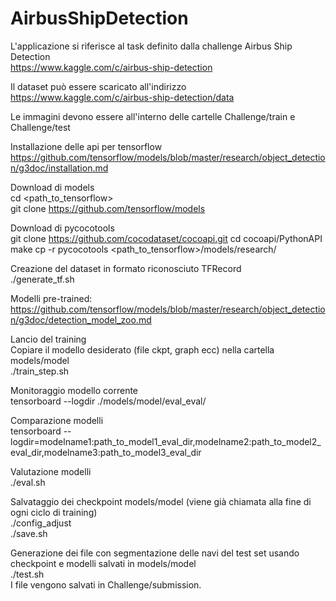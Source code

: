 # AirbusShipDetection

L'applicazione si riferisce al task definito dalla challenge Airbus Ship Detection  
https://www.kaggle.com/c/airbus-ship-detection  

Il dataset può essere scaricato all'indirizzo  
https://www.kaggle.com/c/airbus-ship-detection/data  

Le immagini devono essere all'interno delle cartelle Challenge/train e Challenge/test

Installazione delle api per tensorflow  
https://github.com/tensorflow/models/blob/master/research/object_detection/g3doc/installation.md  

Download di models   
cd <path_to_tensorflow>  
git clone https://github.com/tensorflow/models  

Download di pycocotools  
git clone https://github.com/cocodataset/cocoapi.git
cd cocoapi/PythonAPI
make
cp -r pycocotools <path_to_tensorflow>/models/research/
  
Creazione del dataset in formato riconosciuto TFRecord  
./generate_tf.sh  
  
Modelli pre-trained:  
https://github.com/tensorflow/models/blob/master/research/object_detection/g3doc/detection_model_zoo.md  
  
Lancio del training  
Copiare il modello desiderato (file ckpt, graph ecc) nella cartella models/model  
./train_step.sh  
  
Monitoraggio modello corrente  
tensorboard --logdir ./models/model/eval_eval/  
  
Comparazione modelli  
tensorboard --logdir=modelname1:path_to_model1_eval_dir,modelname2:path_to_model2_eval_dir,modelname3:path_to_model3_eval_dir  

Valutazione modelli  
./eval.sh  
  
Salvataggio dei checkpoint models/model (viene già chiamata alla fine di ogni ciclo di training)  
./config_adjust  
./save.sh  
  
Generazione dei file con segmentazione delle navi del test set usando checkpoint e modelli salvati in models/model  
./test.sh  
I file vengono salvati in Challenge/submission.  
